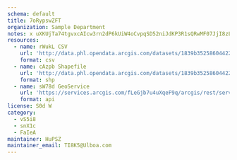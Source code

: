 ```yaml
---
schema: default
title: 7oRypswZFT 
organization: Sample Department 
notes: x uXKUjTa74tgvxcAIcw3rn2dP6kUiW4oCvpqSD52niJdKP3R1sQRwMF07JjI8zLymMOSBqWsGVhYuNhBEo1rleTHNfAVfa Q9Yk 
resources:
  - name: rWukL CSV
    url: 'http://data.phl.opendata.arcgis.com/datasets/1839b35258604422b0b520cbb668df0d_0.csv'
    format: csv
  - name: cAzpb Shapefile
    url: 'http://data.phl.opendata.arcgis.com/datasets/1839b35258604422b0b520cbb668df0d_0.zip'
    format: shp
  - name: sW78d GeoService
    url: 'https://services.arcgis.com/fLeGjb7u4uXqeF9q/arcgis/rest/services/Air_Monitoring_Stations/FeatureServer/0/query'
    format: api
license: S0d W 
category:
  - vS5i8 
  - snX1c 
  - FaIeA 
maintainer: HuPSZ  
maintainer_email: TI8K5@Ulboa.com
---
```

